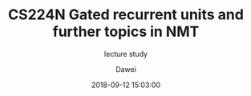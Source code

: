 ---
layout:     post
title:      "CS224N Gated recurrent units and further topics in NMT"
subtitle:   "lecture study"
date:       2018-09-12 15:03:00
author:     "Dawei"
header-img: img/nlp.jpg
tags:
    - lecture study
---